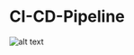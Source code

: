 # CI-CD-Pipeline
![alt text](https://github.com/sumyak/CI-CD-Pipeline/blob/master/SS/Screenshot%20(365).png?raw=true)
